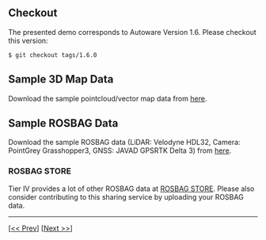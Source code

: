 ## Checkout 

The presented demo corresponds to Autoware Version 1.6. Please checkout this version:

`$ git checkout tags/1.6.0`

## Sample 3D Map Data

Download the sample pointcloud/vector map data from [here](http://db3.ertl.jp/autoware/sample_data/sample_moriyama_data.tar.gz).

## Sample ROSBAG Data

Download the sample ROSBAG data (LiDAR: Velodyne HDL32, Camera: PointGrey Grasshopper3, GNSS: JAVAD GPSRTK Delta 3) from [here](http://db3.ertl.jp/autoware/sample_data/sample_moriyama_150324.tar.gz).

### ROSBAG STORE

Tier IV provides a lot of other ROSBAG data at [ROSBAG STORE](https://rosbag.tier4.jp). Please also consider contributing to this sharing service by uploading your ROSBAG data.

***

[[<< Prev](https://github.com/CPFL/Autoware/wiki/Installation)]
[[Next >>](https://github.com/CPFL/Autoware/wiki/Sensing)]
